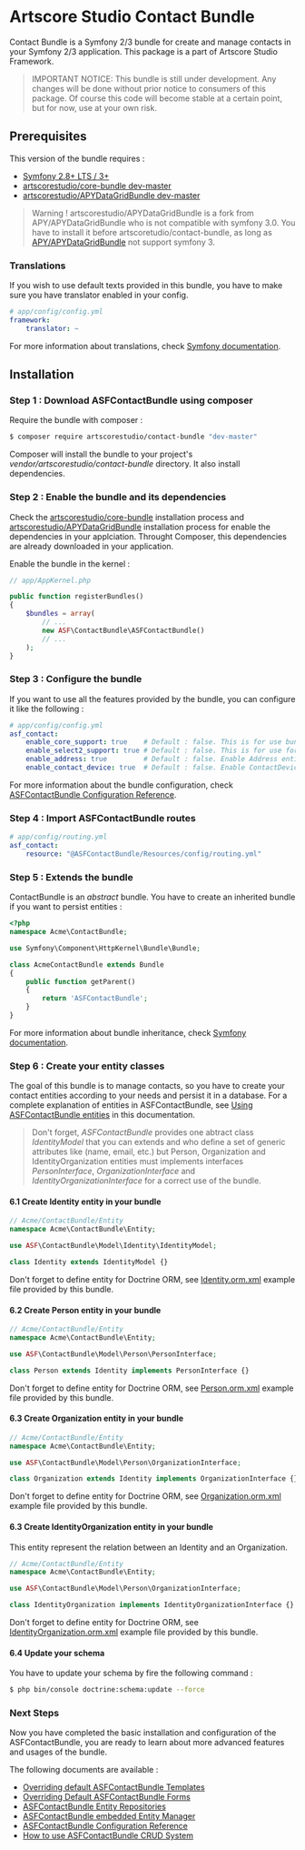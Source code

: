# Artscore Studio Contact Bundle

Contact Bundle is a Symfony 2/3 bundle for create and manage contacts in your Symfony 2/3 application. This package is a part of Artscore Studio Framework.

> IMPORTANT NOTICE: This bundle is still under development. Any changes will be done without prior notice to consumers of this package. Of course this code will become stable at a certain point, but for now, use at your own risk.
 
## Prerequisites

This version of the bundle requires :
* [Symfony 2.8+ LTS / 3+][1]
* [artscorestudio/core-bundle dev-master][17]
* [artscorestudio/APYDataGridBundle dev-master][11]

> Warning ! artscorestudio/APYDataGridBundle is a fork from APY/APYDataGridBundle who is not compatible with symfony 3.0. You have to install it before artscoretudio/contact-bundle, as long as [APY/APYDataGridBundle][12] not support symfony 3.

### Translations

If you wish to use default texts provided in this bundle, you have to make sure you have translator enabled in your config.

```yaml
# app/config/config.yml
framework:
    translator: ~
```

For more information about translations, check [Symfony documentation][2].

## Installation

### Step 1 : Download ASFContactBundle using composer

Require the bundle with composer :

```bash
$ composer require artscorestudio/contact-bundle "dev-master"
```

Composer will install the bundle to your project's *vendor/artscorestudio/contact-bundle* directory. It also install dependencies. 

### Step 2 : Enable the bundle and its dependencies

Check the [artscorestudio/core-bundle][18] installation process and [artscorestudio/APYDataGridBundle][19] installation process for enable the dependencies in your applciation. Throught Composer, this dependencies are already downloaded in your application.

Enable the bundle in the kernel :

```php
// app/AppKernel.php

public function registerBundles()
{
	$bundles = array(
		// ...
		new ASF\ContactBundle\ASFContactBundle()
		// ...
	);
}
```

### Step 3 : Configure the bundle

If you want to use all the features provided by the bundle, you can configure it like the following :

```yaml
# app/config/config.yml
asf_contact:
    enable_core_support: true    # Default : false. This is for use bundle in the Artscore Studio Framework (needs ASFCoreBundle)
    enable_select2_support: true # Default : false. This is for use forms fields based on jQuery plugin select2/select2
    enable_address: true         # Default : false. Enable Address entity
    enable_contact_device: true  # Default : false. Enable ContactDevice entity
```

For more information about the bundle configuration, check [ASFContactBundle Configuration Reference][3].

### Step 4 : Import ASFContactBundle routes

```yaml
# app/config/routing.yml
asf_contact:
    resource: "@ASFContactBundle/Resources/config/routing.yml"
```

### Step 5 : Extends the bundle

ContactBundle is an *abstract* bundle. You have to create an inherited bundle if you want to persist entities :

```php
<?php
namespace Acme\ContactBundle;

use Symfony\Component\HttpKernel\Bundle\Bundle;

class AcmeContactBundle extends Bundle
{
	public function getParent()
	{
		return 'ASFContactBundle';
	}
}
```

For more information about bundle inheritance, check [Symfony documentation][4].

### Step 6 : Create your entity classes

The goal of this bundle is to manage contacts, so you have to create your contact entities according to your needs and persist it in a database. For a complete explanation of entities in ASFContactBundle, see [Using ASFContactBundle entities][7] in this documentation.

> Don't forget, *ASFContactBundle* provides one abtract class *IdentityModel* that you can extends and who define a set of generic attributes like (name, email, etc.) but Person, Organization and IdentityOrganization entities must implements interfaces *PersonInterface*, *OrganizationInterface* and *IdentityOrganizationInterface* for a correct use of the bundle.

#### 6.1 Create Identity entity in your bundle

```php
// Acme/ContactBundle/Entity
namespace Acme\ContactBundle\Entity;

use ASF\ContactBundle\Model\Identity\IdentityModel;

class Identity extends IdentityModel {}
```

Don't forget to define entity for Doctrine ORM, see [Identity.orm.xml][13] example file provided by this bundle.

#### 6.2 Create Person entity in your bundle

```php
// Acme/ContactBundle/Entity
namespace Acme\ContactBundle\Entity;

use ASF\ContactBundle\Model\Person\PersonInterface;

class Person extends Identity implements PersonInterface {}
```

Don't forget to define entity for Doctrine ORM, see [Person.orm.xml][14] example file provided by this bundle.

#### 6.3 Create Organization entity in your bundle

```php
// Acme/ContactBundle/Entity
namespace Acme\ContactBundle\Entity;

use ASF\ContactBundle\Model\Person\OrganizationInterface;

class Organization extends Identity implements OrganizationInterface {}
```

Don't forget to define entity for Doctrine ORM, see [Organization.orm.xml][15] example file provided by this bundle.

#### 6.3 Create IdentityOrganization entity in your bundle

This entity represent the relation between an Identity and an Organization.

```php
// Acme/ContactBundle/Entity
namespace Acme\ContactBundle\Entity;

use ASF\ContactBundle\Model\Person\OrganizationInterface;

class IdentityOrganization implements IdentityOrganizationInterface {}
```

Don't forget to define entity for Doctrine ORM, see [IdentityOrganization.orm.xml][16] example file provided by this bundle.

#### 6.4 Update your schema

You have to update your schema by fire the following command :

```bash
$ php bin/console doctrine:schema:update --force
```

### Next Steps

Now you have completed the basic installation and configuration of the ASFContactBundle, you are ready to learn about more advanced features and usages of the bundle.

The following documents are available :
* [Overriding default ASFContactBundle Templates][5]
* [Overriding Default ASFContactBundle Forms][6]
* [ASFContactBundle Entity Repositories][8]
* [ASFContactBundle embedded Entity Manager][9]
* [ASFContactBundle Configuration Reference][3]
* [How to use ASFContactBundle CRUD System][10]

[1]: http://symfony.com/download
[2]: https://symfony.com/doc/current/book/translation.html
[3]: configuration.md
[4]: http://symfony.com/doc/current/cookbook/bundles/inheritance.html
[5]: templates.md
[6]: forms.md
[7]: entities.md
[8]: repositories.md
[9]: entity-manager.md
[10]: crud-system.md
[11]: https://github.com/artscorestudio/APYDataGridBundle
[12]: https://github.com/APY/APYDataGridBundle
[13]: ../config/doctrine-mapping/Identity.orm.xml
[14]: ../config/doctrine-mapping/Person.orm.xml
[15]: ../config/doctrine-mapping/Organization.orm.xml
[16]: ../config/doctrine-mapping/IdentityOrganization.orm.xml
[17]: https://packagist.org/packages/artscorestudio/core-bundle
[18]: https://github.com/artscorestudio/core-bundle/blob/master/Resources/doc/index.md#step-2--enable-the-bundle
[19]: https://github.com/artscorestudio/APYDataGridBundle/blob/master/Resources/doc/index.md#step-2--enable-the-bundle